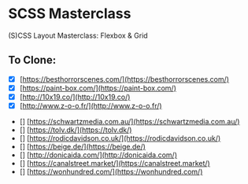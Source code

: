 # SCSS Masterclass

(S)CSS Layout Masterclass: Flexbox & Grid

## To Clone:

- [x] [https://besthorrorscenes.com/](https://besthorrorscenes.com/)
- [x] [https://paint-box.com/](https://paint-box.com/)
- [x] [http://10x19.co/](http://10x19.co/)
- [x] [http://www.z-o-o.fr/](http://www.z-o-o.fr/)
- [] [https://schwartzmedia.com.au/](https://schwartzmedia.com.au/)
- [] [https://tolv.dk/](https://tolv.dk/)
- [] [https://rodicdavidson.co.uk/](https://rodicdavidson.co.uk/)
- [] [https://beige.de/](https://beige.de/)
- [] [http://donicaida.com/](http://donicaida.com/)
- [] [https://canalstreet.market/](https://canalstreet.market/)
- [] [https://wonhundred.com/](https://wonhundred.com/)
